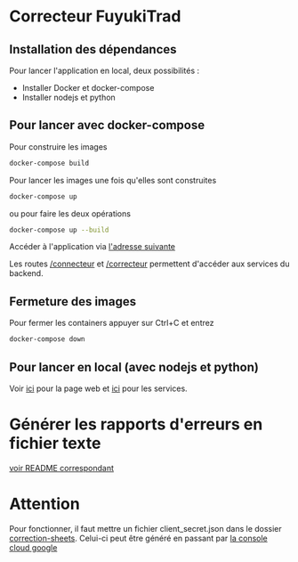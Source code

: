 # Correcteur FuyukiTrad
## Installation des dépendances
Pour lancer l'application en local, deux possibilités :
- Installer Docker et docker-compose
- Installer nodejs et python
## Pour lancer avec docker-compose
Pour construire les images
```bash
docker-compose build
```
Pour lancer les images une fois qu'elles sont construites
```bash
docker-compose up
```
ou pour faire les deux opérations
```bash
docker-compose up --build
```
Accéder à l'application via [l'adresse suivante](http://localhost:3050/)

Les routes [/connecteur](http://localhost:3050/connecteur) et [/correcteur](http://localhost:3050/correcteur) permettent d'accéder aux services du backend.

## Fermeture des images
Pour fermer les containers appuyer sur Ctrl+C et entrez
```bash
docker-compose down
```

## Pour lancer en local (avec nodejs et python)
Voir [ici](./front/README.md) pour la page web et [ici](./backend/README.md) pour les services.

# Générer les rapports d'erreurs en fichier texte
[voir README correspondant](/backend/correction-sheets/README.md)

# Attention
Pour fonctionner, il faut mettre un fichier client_secret.json dans le dossier [correction-sheets](/backend/correction-sheets/). Celui-ci peut être généré en passant par [la console cloud google](https://console.cloud.google.com)